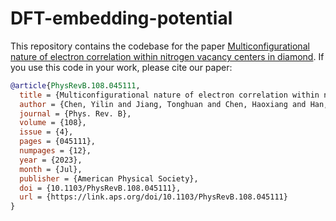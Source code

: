 # DFT-embedding-potential

This repository contains the codebase for the paper [Multiconfigurational nature of electron correlation within nitrogen vacancy centers in diamond](https://doi.org/10.1103/PhysRevB.108.045111). If you use this code in your work, please cite our paper:

```bib
@article{PhysRevB.108.045111,
  title = {Multiconfigurational nature of electron correlation within nitrogen vacancy centers in diamond},
  author = {Chen, Yilin and Jiang, Tonghuan and Chen, Haoxiang and Han, Erxun and Alavi, Ali and Yu, Kuang and Wang, Enge and Chen, Ji},
  journal = {Phys. Rev. B},
  volume = {108},
  issue = {4},
  pages = {045111},
  numpages = {12},
  year = {2023},
  month = {Jul},
  publisher = {American Physical Society},
  doi = {10.1103/PhysRevB.108.045111},
  url = {https://link.aps.org/doi/10.1103/PhysRevB.108.045111}
}
```
